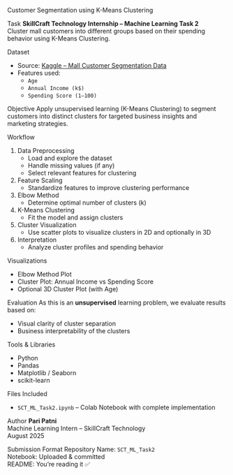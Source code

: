 Customer Segmentation using K-Means Clustering

Task
**SkillCraft Technology Internship – Machine Learning Task 2**  
Cluster mall customers into different groups based on their spending behavior using K-Means Clustering.

Dataset
- Source: [Kaggle – Mall Customer Segmentation Data](https://www.kaggle.com/datasets/vjchoudhary7/customer-segmentation-tutorial-in-python)
- Features used:
  - `Age`
  - `Annual Income (k$)`
  - `Spending Score (1–100)`

 Objective
Apply unsupervised learning (K-Means Clustering) to segment customers into distinct clusters for targeted business insights and marketing strategies.

Workflow
1. Data Preprocessing
   - Load and explore the dataset
   - Handle missing values (if any)
   - Select relevant features for clustering
2. Feature Scaling
   - Standardize features to improve clustering performance
3. Elbow Method
   - Determine optimal number of clusters (k)
4. K-Means Clustering
   - Fit the model and assign clusters
5. Cluster Visualization
   - Use scatter plots to visualize clusters in 2D and optionally in 3D
6. Interpretation
   - Analyze cluster profiles and spending behavior

 Visualizations
- Elbow Method Plot
-  Cluster Plot: Annual Income vs Spending Score
-  Optional 3D Cluster Plot (with Age)

 Evaluation
As this is an **unsupervised** learning problem, we evaluate results based on:
- Visual clarity of cluster separation
- Business interpretability of the clusters

Tools & Libraries
- Python 
- Pandas
- Matplotlib / Seaborn
- scikit-learn

 Files Included
- `SCT_ML_Task2.ipynb` – Colab Notebook with complete implementation

 Author
**Pari Patni**  
Machine Learning Intern – SkillCraft Technology  
August 2025

 Submission Format
Repository Name: `SCT_ML_Task2`  
Notebook: Uploaded & committed  
README: You’re reading it ✅

